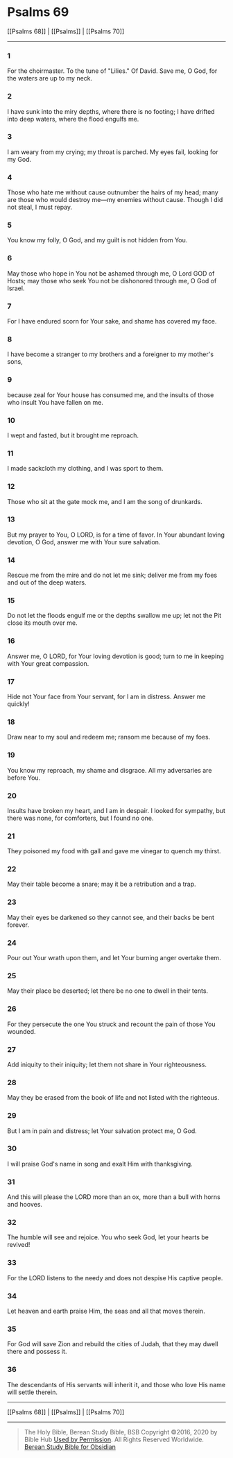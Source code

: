 # Psalms 69

[[Psalms 68]] | [[Psalms]] | [[Psalms 70]]

---

### 1
For the choirmaster. To the tune of "Lilies." Of David. Save me, O God, for the waters are up to my neck.

### 2
I have sunk into the miry depths, where there is no footing; I have drifted into deep waters, where the flood engulfs me.

### 3
I am weary from my crying; my throat is parched. My eyes fail, looking for my God.

### 4
Those who hate me without cause outnumber the hairs of my head; many are those who would destroy me—my enemies without cause. Though I did not steal, I must repay.

### 5
You know my folly, O God, and my guilt is not hidden from You.

### 6
May those who hope in You not be ashamed through me, O Lord GOD of Hosts; may those who seek You not be dishonored through me, O God of Israel.

### 7
For I have endured scorn for Your sake, and shame has covered my face.

### 8
I have become a stranger to my brothers and a foreigner to my mother's sons,

### 9
because zeal for Your house has consumed me, and the insults of those who insult You have fallen on me.

### 10
I wept and fasted, but it brought me reproach.

### 11
I made sackcloth my clothing, and I was sport to them.

### 12
Those who sit at the gate mock me, and I am the song of drunkards.

### 13
But my prayer to You, O LORD, is for a time of favor. In Your abundant loving devotion, O God, answer me with Your sure salvation.

### 14
Rescue me from the mire and do not let me sink; deliver me from my foes and out of the deep waters.

### 15
Do not let the floods engulf me or the depths swallow me up; let not the Pit close its mouth over me.

### 16
Answer me, O LORD, for Your loving devotion is good; turn to me in keeping with Your great compassion.

### 17
Hide not Your face from Your servant, for I am in distress. Answer me quickly!

### 18
Draw near to my soul and redeem me; ransom me because of my foes.

### 19
You know my reproach, my shame and disgrace. All my adversaries are before You.

### 20
Insults have broken my heart, and I am in despair. I looked for sympathy, but there was none, for comforters, but I found no one.

### 21
They poisoned my food with gall and gave me vinegar to quench my thirst.

### 22
May their table become a snare; may it be a retribution and a trap.

### 23
May their eyes be darkened so they cannot see, and their backs be bent forever.

### 24
Pour out Your wrath upon them, and let Your burning anger overtake them.

### 25
May their place be deserted; let there be no one to dwell in their tents.

### 26
For they persecute the one You struck and recount the pain of those You wounded.

### 27
Add iniquity to their iniquity; let them not share in Your righteousness.

### 28
May they be erased from the book of life and not listed with the righteous.

### 29
But I am in pain and distress; let Your salvation protect me, O God.

### 30
I will praise God's name in song and exalt Him with thanksgiving.

### 31
And this will please the LORD more than an ox, more than a bull with horns and hooves.

### 32
The humble will see and rejoice. You who seek God, let your hearts be revived!

### 33
For the LORD listens to the needy and does not despise His captive people.

### 34
Let heaven and earth praise Him, the seas and all that moves therein.

### 35
For God will save Zion and rebuild the cities of Judah, that they may dwell there and possess it.

### 36
The descendants of His servants will inherit it, and those who love His name will settle therein.

---

[[Psalms 68]] | [[Psalms]] | [[Psalms 70]]

---

> The Holy Bible, Berean Study Bible, BSB
> Copyright &copy;2016, 2020 by Bible Hub
> [Used by Permission](https://berean.bible/terms.htm). All Rights Reserved Worldwide.
> [Berean Study Bible for Obsidian](https://github.com/gapmiss/berean-study-bible-for-obsidian)

